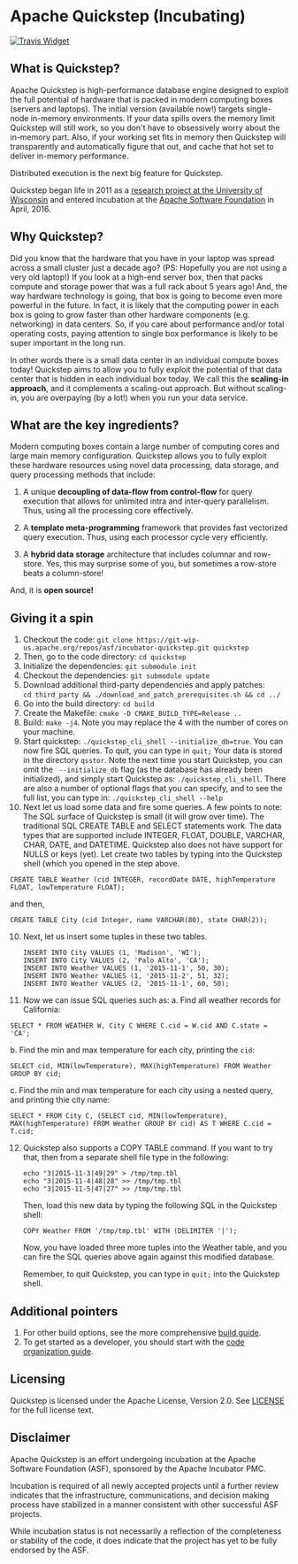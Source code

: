 # Apache Quickstep (Incubating)

[![Travis Widget]][Travis]

[Travis]: https://travis-ci.org/apache/incubator-quickstep
[Travis Widget]: https://travis-ci.org/apache/incubator-quickstep.svg?branch=master

## What is Quickstep?
Apache Quickstep is high-performance database engine designed to exploit the full potential of hardware that is packed in modern computing boxes (servers and laptops). The initial version (available now!) targets single-node in-memory environments. If your data spills overs the memory limit Quickstep will still work, so you don't have to obsessively worry about the in-memory part. Also, if your working set fits in memory then Quickstep will transparently and automatically figure that out, and cache that hot set to  deliver in-memory performance.

Distributed execution is the next big feature for Quickstep.

Quickstep began life in 2011 as a
[research project at the University of Wisconsin](https://www.cs.wisc.edu/~jignesh)
and entered incubation at the
[Apache Software Foundation](https://www.apache.org) in April, 2016.

## Why Quickstep?
Did you know that the hardware that you have in your laptop was spread across a small cluster just a decade ago? (PS: Hopefully you are not using a very old laptop!) If you look at a high-end server box, then that packs compute and storage power that was a full rack about 5 years ago! And, the way hardware technology is going, that box is going to become even more powerful in the future. In fact, it is likely that the computing power in each box is going to grow faster than other hardware components (e.g. networking) in data centers. So, if you care about performance and/or total operating costs, paying attention to single box performance is likely to be super important in the long run.

In other words there is a small data center in an individual compute boxes today! Quickstep aims to allow you to fully exploit the potential of that data center that is hidden in each individual box today. We call this the **scaling-in approach**, and it complements a scaling-out approach. But without scaling-in, you are overpaying (by a lot!) when you run your data service.

## What are the key ingredients?

Modern computing boxes contain a large number of computing cores and large main memory configuration. Quickstep allows you to fully exploit these hardware resources using novel data processing, data storage, and query processing methods that include:

1. A unique **decoupling of data-flow from control-flow** for query execution that allows for unlimited intra and inter-query parallelism. Thus, using all the processing core effectively.

2. A **template meta-programming** framework that provides fast vectorized query execution. Thus, using each processor cycle very efficiently.

3. A **hybrid data storage** architecture that includes columnar and row-store. Yes, this may surprise some of you, but sometimes a row-store beats a column-store!

And, it is **open source!**

## Giving it a spin

1. Checkout the code: ```git clone https://git-wip-us.apache.org/repos/asf/incubator-quickstep.git quickstep```
2. Then, go to the code directory: ```cd quickstep```
3. Initialize the dependencies: ```git submodule init```
4. Checkout the dependencies: ```git submodule update```
5. Download additional third-party dependencies and apply patches:<br/>
```cd third_party && ./download_and_patch_prerequisites.sh && cd ../```
6. Go into the build directory: ```cd build```
7. Create the Makefile: ```cmake -D CMAKE_BUILD_TYPE=Release ..```
8. Build: ```make -j4```. Note you may replace the 4 with the number of cores
   on your machine.
9. Start quickstep: ```./quickstep_cli_shell --initialize_db=true```. You can
   now fire SQL queries. To quit, you can type in ```quit;``` Your data is
   stored in the directory ```qsstor```. Note the next time you start Quickstep,
   you can omit the ``` --initialize_db``` flag (as the database has already
   been initialized), and simply start Quickstep as: ```./quickstep_cli_shell```.
   There are also a number of optional flags that you can specify, and to see
   the full list, you can type in: ```./quickstep_cli_shell --help```
10. Next let us load some data and fire some queries. A few points to note:
The SQL surface of Quickstep is small (it will grow over time). The
traditional SQL CREATE TABLE and SELECT statements work. The data types
that are supported include INTEGER, FLOAT, DOUBLE, VARCHAR, CHAR, DATE,
and DATETIME. Quickstep also does not have support for NULLS or keys (yet).
Let create two tables by typing into the Quickstep shell (which you opened
in the step above.

```
CREATE TABLE Weather (cid INTEGER, recordDate DATE, highTemperature FLOAT, lowTemperature FLOAT);
```

and then,

```
CREATE TABLE City (cid Integer, name VARCHAR(80), state CHAR(2));
```

10. Next, let us insert some tuples in these two tables.
    ```
    INSERT INTO City VALUES (1, 'Madison', 'WI');
    INSERT INTO City VALUES (2, 'Palo Alto', 'CA');
    INSERT INTO Weather VALUES (1, '2015-11-1', 50, 30);
    INSERT INTO Weather VALUES (1, '2015-11-2', 51, 32);
    INSERT INTO Weather VALUES (2, '2015-11-1', 60, 50);
    ```

11. Now we can issue SQL queries such as:
  a. Find all weather records for California:
  ```
  SELECT * FROM WEATHER W, City C WHERE C.cid = W.cid AND C.state = 'CA';
  ```

  b. Find the min and max temperature for each city, printing the ```cid```:
  ```
  SELECT cid, MIN(lowTemperature), MAX(highTemperature) FROM Weather GROUP BY cid;
  ```

  c. Find the min and max temperature for each city using a nested query, and
     printing thie city name:
  ```
  SELECT * FROM City C, (SELECT cid, MIN(lowTemperature), MAX(highTemperature) FROM Weather GROUP BY cid) AS T WHERE C.cid = T.cid;
  ```

12. Quickstep also supports a COPY TABLE command. If you want to try that, then
    from a separate shell file type in the following:

    ```
    echo "3|2015-11-3|49|29" > /tmp/tmp.tbl
    echo "3|2015-11-4|48|28" >> /tmp/tmp.tbl
    echo "3|2015-11-5|47|27" >> /tmp/tmp.tbl
    ```

    Then, load this new data by typing the following SQL in the Quickstep shell:

    ```
    COPY Weather FROM '/tmp/tmp.tbl' WITH (DELIMITER '|');
    ```

    Now, you have loaded three more tuples into the Weather table, and you can
    fire the SQL queries above again against this modified database.

    Remember, to quit Quickstep, you can type in ```quit;``` into the Quickstep
    shell.


## Additional pointers

1. For other build options, see the more comprehensive [build guide](BUILDING.md).
2. To get started as a developer, you should start with the [code organization guide](DEV_README.md).


## Licensing

Quickstep is licensed under the Apache License, Version 2.0. See [LICENSE](https://github.com/pivotalsoftware/quickstep/blob/master/LICENSE) for the full license text.

## Disclaimer
Apache Quickstep is an effort undergoing incubation at the Apache Software
Foundation (ASF), sponsored by the Apache Incubator PMC.

Incubation is required of all newly accepted projects until a further
review indicates that the infrastructure, communications, and decision
making process have stabilized in a manner consistent with other
successful ASF projects.

While incubation status is not necessarily a reflection of the
completeness or stability of the code, it does indicate that the
project has yet to be fully endorsed by the ASF.
